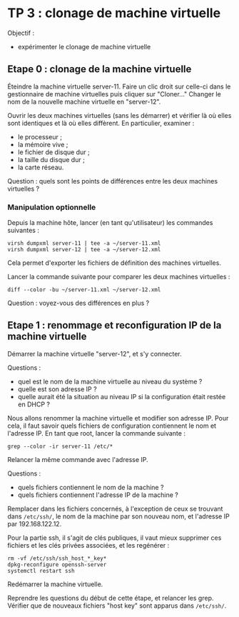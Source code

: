 # TP 3 : clonage de machine virtuelle

Objectif :

- expérimenter le clonage de machine virtuelle

## Etape 0 : clonage de la machine virtuelle

Éteindre la machine virtuelle server-11. Faire un clic droit sur celle-ci dans
le gestionnaire de machine virtuelles puis cliquer sur "Cloner..." Changer le
nom de la nouvelle machine virtuelle en "server-12".

Ouvrir les deux machines virtuelles (sans les démarrer) et vérifier là où elles
sont identiques et là où elles diffèrent. En particulier, examiner :

- le processeur ;
- la mémoire vive ;
- le fichier de disque dur ;
- la taille du disque dur ;
- la carte réseau.

Question : quels sont les points de différences entre les deux machines
virtuelles ?

### Manipulation optionnelle

Depuis la machine hôte, lancer (en tant qu'utilisateur) les commandes suivantes
:

```
virsh dumpxml server-11 | tee -a ~/server-11.xml
virsh dumpxml server-12 | tee -a ~/server-12.xml
```

Cela permet d'exporter les fichiers de définition des machines virtuelles.

Lancer la commande suivante pour comparer les deux machines virtuelles :

```
diff --color -bu ~/server-11.xml ~/server-12.xml
```

Question : voyez-vous des différences en plus ?

## Etape 1 : renommage et reconfiguration IP de la machine virtuelle

Démarrer la machine virtuelle "server-12", et s'y connecter.

Questions :

- quel est le nom de la machine virtuelle au niveau du système ?
- quelle est son adresse IP ?
- quelle aurait été la situation au niveau IP si la configuration était restée
  en DHCP ?

Nous allons renommer la machine virtuelle et modifier son adresse IP. Pour
cela, il faut savoir quels fichiers de configuration contiennent le nom et
l'adresse IP.
En tant que root, lancer la commande suivante :

```
grep --color -ir server-11 /etc/*
```

Relancer la même commande avec l'adresse IP.

Questions : 

- quels fichiers contiennent le nom de la machine ?
- quels fichiers contiennent l'adresse IP de la machine ?

Remplacer dans les fichiers concernés, à l'exception de ceux se trouvant dans
`/etc/ssh/`, le nom de la machine par son nouveau nom, et l'adresse IP par
192.168.122.12.

Pour la partie ssh, il s'agit de clés publiques, il vaut mieux supprimer ces 
fichiers et les clés privées associées, et les regénérer :
```
rm -vf /etc/ssh/ssh_host_*_key*
dpkg-reconfigure openssh-server
systemctl restart ssh
```

Redémarrer la machine virtuelle.

Reprendre les questions du début de cette étape, et relancer les grep.
Vérifier que de nouveaux fichiers "host key" sont apparus dans `/etc/ssh/`.

